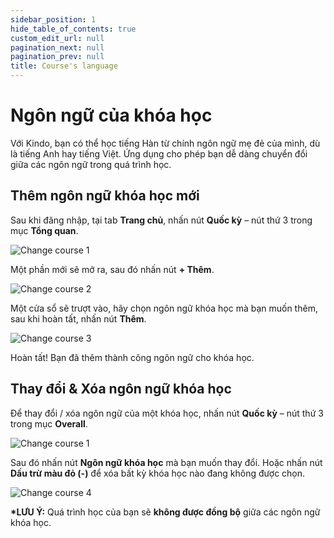 ```yaml
---
sidebar_position: 1
hide_table_of_contents: true
custom_edit_url: null
pagination_next: null
pagination_prev: null
title: Course's language
---
```


# Ngôn ngữ của khóa học

Với Kindo, bạn có thể học tiếng Hàn từ chính ngôn ngữ mẹ đẻ của mình, dù là tiếng Anh hay tiếng Việt. Ứng dụng cho phép bạn dễ dàng chuyển đổi giữa các ngôn ngữ trong quá trình học.

## Thêm ngôn ngữ khóa học mới

Sau khi đăng nhập, tại tab **Trang chủ**, nhấn nút **Quốc kỳ** – nút thứ 3 trong mục **Tổng quan**.

![Change course 1](../img/change-course-1.png)

Một phần mới sẽ mở ra, sau đó nhấn nút **+ Thêm**.

![Change course 2](../img/change-course-2.png)

Một cửa sổ sẽ trượt vào, hãy chọn ngôn ngữ khóa học mà bạn muốn thêm, sau khi hoàn tất, nhấn nút **Thêm**.

![Change course 3](../img/change-course-3.png)

Hoàn tất! Bạn đã thêm thành công ngôn ngữ cho khóa học.

## Thay đổi & Xóa ngôn ngữ khóa học

Để thay đổi / xóa ngôn ngữ của một khóa học, nhấn nút **Quốc kỳ** – nút thứ 3 trong mục **Overall**.

![Change course 1](../img/change-course-1.png)

Sau đó nhấn nút **Ngôn ngữ khóa học** mà bạn muốn thay đổi. Hoặc nhấn nút **Dấu trừ màu đỏ (-)** để xóa bất kỳ khóa học nào đang không được chọn.

![Change course 4](../img/change-course-4.png)

**\*LƯU Ý:** Quá trình học của bạn sẽ **không được đồng bộ** giữa các ngôn ngữ khóa học.
